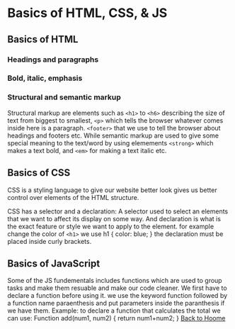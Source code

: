 # Basics of HTML, CSS, & JS

## Basics of HTML

### Headings and paragraphs

### Bold, italic, emphasis

### Structural and semantic markup

Structural markup are elements such as `<h1>` to `<h6>` describing the size of text from biggest to smallest, `<p>` which tells the browser whatever comes inside here is a paragraph. `<footer>` that we use to tell the browser about headings and footers etc. While semantic markup are used to give some special meaning to the text/word by using elemements `<strong>` which makes a text bold, and `<em>` for making a text italic etc.

## Basics of CSS

CSS is a styling language to give our website better look gives us better control over elements of the HTML structure.

CSS has a selector and a declaration:
A selector used to select an elements that we want to affect its display on some way. And declaration is what is the exact feature or style we want to apply to the element. 
for example change the color of `<h1>` we use h1 {
    color: blue;
} the declaration must be placed inside curly brackets.

## Basics of JavaScript

Some of the JS fundementals includes functions which are used to group tasks and make them resuable and make our code cleaner. We first have to declare a function before using it. we use the keyword function followed by a function name paraenthesis and put parameters inside the paranthesis if we have them. Example:
to declare a function that calculates the total we can use:
Function add(num1, num2) {
    return num1+num2;
}
[Back to Hoome](README.md)


